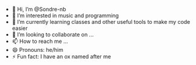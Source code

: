 - 👋 Hi, I’m @Sondre-nb
- 👀 I’m interested in music and programming
- 🌱 I’m currently learning classes and other useful tools to make my code easier
- 💞️ I’m looking to collaborate on ...
- 📫 How to reach me ...
- 😄 Pronouns: he/him
- ⚡ Fun fact: I have an ox named after me

<!---
Sondre-nb/Sondre-nb is a ✨ special ✨ repository because its `README.md` (this file) appears on your GitHub profile.
You can click the Preview link to take a look at your changes.
--->
